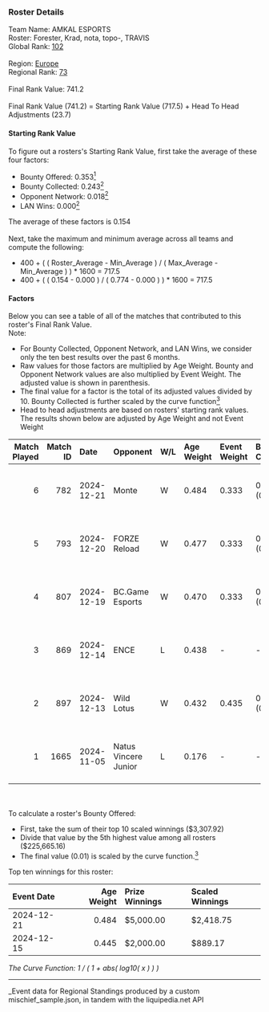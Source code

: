### Roster Details<br />
Team Name: AMKAL ESPORTS<br />
Roster: Forester, Krad, nota, topo-, TRAVIS<br />
Global Rank: [102](../../standings_global_2025_04_07.md)<br />
<br />
Region: [Europe]( ../../standings_europe_2025_04_07.md)<br />
Regional Rank: [73]( ../../standings_europe_2025_04_07.md)<br />
<br />
Final Rank Value:  741.2<br />
<br />
Final Rank Value (741.2) = Starting Rank Value (717.5) + Head To Head Adjustments (23.7)<br />

#### Starting Rank Value<br />
To figure out a rosters's Starting Rank Value, first take the average of these four factors:<br />
- Bounty Offered: 0.353[<sup>1</sup>](#table2)
- Bounty Collected: 0.243[<sup>2</sup>](#table1)
- Opponent Network: 0.018[<sup>2</sup>](#table1)
- LAN Wins: 0.000[<sup>2</sup>](#table1)

The average of these factors is 0.154<br />
<br />
Next, take the maximum and minimum average across all teams and compute the following:<br />
- 400 + ( ( Roster_Average - Min_Average ) / ( Max_Average - Min_Average ) ) * 1600 = 717.5
- 400 + ( ( 0.154 - 0.000 ) / ( 0.774 - 0.000 ) ) * 1600 = 717.5


#### Factors<br />
Below you can see a table of all of the matches that contributed to this roster's Final Rank Value.<br />
Note:<br />

- For Bounty Collected, Opponent Network, and LAN Wins, we consider only the ten best results over the past 6 months.
- Raw values for those factors are multiplied by Age Weight. Bounty and Opponent Network values are also multiplied by Event Weight. The adjusted value is shown in parenthesis.
- The final value for a factor is the total of its adjusted values divided by 10. Bounty Collected is further scaled by the curve function[<sup>3</sup>](#curveFunction)
- Head to head adjustments are based on rosters' starting rank values. The results shown below are adjusted by Age Weight and not Event Weight
<span id="table1"></span><br />


| Match Played | Match ID | Date       | Opponent             | W/L | Age Weight | Event Weight | Bounty Collected | Opponent Network | LAN Wins  | H2H Adj. | Roster                              |
| -: | -: | :- | :- | :- | :- | :- | :- | :- | :- | -: | :- |
|            6 |      782 | 2024-12-21 | Monte                | W   | 0.484      | 0.333        | 0.015 (0.002)    | 0.434 (0.070)    | 0 (0.000) |     9.28 | Forester, Krad, nota, topo-, TRAVIS |
|            5 |      793 | 2024-12-20 | FORZE Reload         | W   | 0.477      | 0.333        | 0.015 (0.002)    | 0.096 (0.015)    | 0 (0.000) |     7.12 | Forester, Krad, nota, topo-, TRAVIS |
|            4 |      807 | 2024-12-19 | BC.Game Esports      | W   | 0.470      | 0.333        | 0.019 (0.003)    | 0.212 (0.033)    | 0 (0.000) |     8.07 | Forester, Krad, nota, topo-, TRAVIS |
|            3 |      869 | 2024-12-14 | ENCE                 | L   | 0.438      | -            | -                | -                | -         |    -4.01 | Forester, Krad, nota, topo-, TRAVIS |
|            2 |      897 | 2024-12-13 | Wild Lotus           | W   | 0.432      | 0.435        | 0.000 (0.000)    | 0.350 (0.066)    | 0 (0.000) |     4.74 | Forester, Krad, nota, topo-, TRAVIS |
|            1 |     1665 | 2024-11-05 | Natus Vincere Junior | L   | 0.176      | -            | -                | -                | -         |    -1.46 | Forester, Krad, nota, topo-, TRAVIS |

<br />
<span id="table2"></span><br />
To calculate a roster's Bounty Offered:<br />

- First, take the sum of their top 10 scaled winnings ($3,307.92)
- Divide that value by the 5th highest value among all rosters ($225,665.16)
- The final value (0.01) is scaled by the curve function.[<sup>3</sup>](#curveFunction)

Top ten winnings for this roster:<br />

| Event Date | Age Weight | Prize Winnings | Scaled Winnings |
| :- | -: | :- | :- |
| 2024-12-21 |      0.484 | $5,000.00      | $2,418.75       |
| 2024-12-15 |      0.445 | $2,000.00      | $889.17         |


<span id="curveFunction"></span>_The Curve Function: 1 / ( 1 + abs( log10( x ) ) )_<br />

---
_Event data for Regional Standings produced by a custom mischief_sample.json, in tandem with the liquipedia.net API<br />

